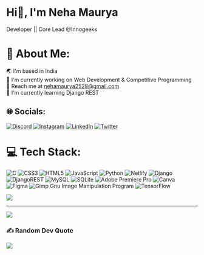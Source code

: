 # Hi👋, I'm Neha Maurya
Developer || Core Lead @Innogeeks
# 💫 About Me:
🌏 I'm based in India<br>🔭 I'm currently working on Web Development & Competitive Programming<br>🤝 Reach me at nehamaurya2528@gmail.com<br>🌱 I'm currently learning Django REST


## 🌐 Socials:
[![Discord](https://img.shields.io/badge/Discord-%237289DA.svg?logo=discord&logoColor=white)](https://discord.gg/https://discord.gg/WGKpyxuR) [![Instagram](https://img.shields.io/badge/Instagram-%23E4405F.svg?logo=Instagram&logoColor=white)](https://instagram.com/_neha.maurya___) [![LinkedIn](https://img.shields.io/badge/LinkedIn-%230077B5.svg?logo=linkedin&logoColor=white)](https://www.linkedin.com/in/neha-maurya-6a8771226/) [![Twitter](https://img.shields.io/badge/Twitter-%231DA1F2.svg?logo=Twitter&logoColor=white)](https://twitter.com/Neha_Maurya__) 

# 💻 Tech Stack:
![C](https://img.shields.io/badge/c-%2300599C.svg?style=flat&logo=c&logoColor=white) ![CSS3](https://img.shields.io/badge/css3-%231572B6.svg?style=flat&logo=css3&logoColor=white) ![HTML5](https://img.shields.io/badge/html5-%23E34F26.svg?style=flat&logo=html5&logoColor=white) ![JavaScript](https://img.shields.io/badge/javascript-%23323330.svg?style=flat&logo=javascript&logoColor=%23F7DF1E) ![Python](https://img.shields.io/badge/python-3670A0?style=flat&logo=python&logoColor=ffdd54) ![Netlify](https://img.shields.io/badge/netlify-%23000000.svg?style=flat&logo=netlify&logoColor=#00C7B7) ![Django](https://img.shields.io/badge/django-%23092E20.svg?style=flat&logo=django&logoColor=white) ![DjangoREST](https://img.shields.io/badge/DJANGO-REST-ff1709?style=flat&logo=django&logoColor=white&color=ff1709&labelColor=gray) ![MySQL](https://img.shields.io/badge/mysql-%2300f.svg?style=flat&logo=mysql&logoColor=white) ![SQLite](https://img.shields.io/badge/sqlite-%2307405e.svg?style=flat&logo=sqlite&logoColor=white) ![Adobe Premiere Pro](https://img.shields.io/badge/Adobe%20Premiere%20Pro-9999FF.svg?style=flat&logo=Adobe%20Premiere%20Pro&logoColor=white) ![Canva](https://img.shields.io/badge/Canva-%2300C4CC.svg?style=flat&logo=Canva&logoColor=white) 	![Figma](https://img.shields.io/badge/figma-%23F24E1E.svg?style=flat&logo=figma&logoColor=white) ![Gimp Gnu Image Manipulation Program](https://img.shields.io/badge/Gimp-657D8B?style=flat&logo=gimp&logoColor=FFFFFF) ![TensorFlow](https://img.shields.io/badge/TensorFlow-%23FF6F00.svg?style=flat&logo=TensorFlow&logoColor=white)
<!-- # 📊 GitHub Stats:
![](https://github-readme-stats.vercel.app/api?username=neha-maurya-28&theme=monokai&hide_border=true&include_all_commits=true&count_private=true)<br/>
![](https://github-readme-streak-stats.herokuapp.com/?user=neha-maurya-28&theme=monokai&hide_border=true)<br/> -->
![](https://github-readme-stats.vercel.app/api/top-langs/?username=neha-maurya-28&theme=monokai&hide_border=true&include_all_commits=true&count_private=true&layout=compact)

---
[![](https://visitcount.itsvg.in/api?id=neha-maurya-28&icon=5&color=12)](https://visitcount.itsvg.in)


### ✍️ Random Dev Quote
![](https://quotes-github-readme.vercel.app/api?type=horizontal&theme=dark)

